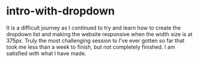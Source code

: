 # intro-with-dropdown
It is a difficult journey as I continued to try and learn how to create the dropdown list and making the website responsive when the width size is at 375px. Truly the most challenging session to I've ever gotten so far that took me less than a week to finish, but not completely finished. I am satisfied with what I have made.
